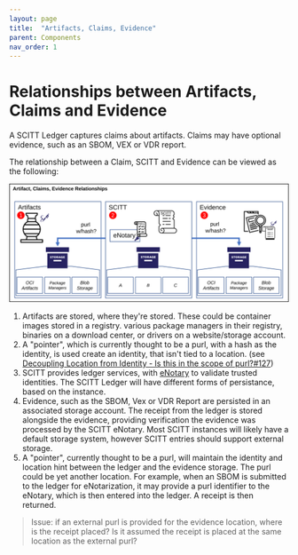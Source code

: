 ```yaml
---
layout: page
title:  "Artifacts, Claims, Evidence"
parent: Components
nav_order: 1
---
```


# Relationships between Artifacts, Claims and Evidence

A SCITT Ledger captures claims about artifacts. Claims may have optional evidence, such as an SBOM, VEX or VDR report.

The relationship between a Claim, SCITT and Evidence can be viewed as the following:

<img src="/assets/artifacts-scitt-evidence.svg" alt="Relationships between Artifacts, Claims and Evidence" style="width:800px;"/>

1. Artifacts are stored, where they're stored. These could be container images stored in a registry. various package managers in their registry, binaries on a download center, or drivers on a website/storage account.
2. A "pointer", which is currently thought to be a purl, with a hash as the identity, is used create an identity, that isn't tied to a location. (see [Decoupling Location from Identity - Is this in the scope of purl?#127](https://github.com/package-url/purl-spec/issues/127))
3. SCITT provides ledger services, with [eNotary](enotary.md) to validate trusted identities. The SCITT Ledger will have different forms of persistance, based on the instance.
4. Evidence, such as the SBOM, Vex or VDR Report are persisted in an associated storage account. The receipt from the ledger is stored alongside the evidence, providing verification the evidence was processed by the SCITT eNotary. Most SCITT instances will likely have a default storage system, however SCITT entries should support external storage.
5. A "pointer", currently thought to be a purl, will maintain the identity and location hint between the ledger and the evidence storage. The purl could be yet another location. For example, when an SBOM is submitted to the ledger for eNotarization, it may provide a purl identifier to the eNotary, which is then entered into the ledger. A receipt is then returned.
> Issue: if an external purl is provided for the evidence location, where is the receipt placed? Is it assumed the receipt is placed at the same location as the external purl? 
